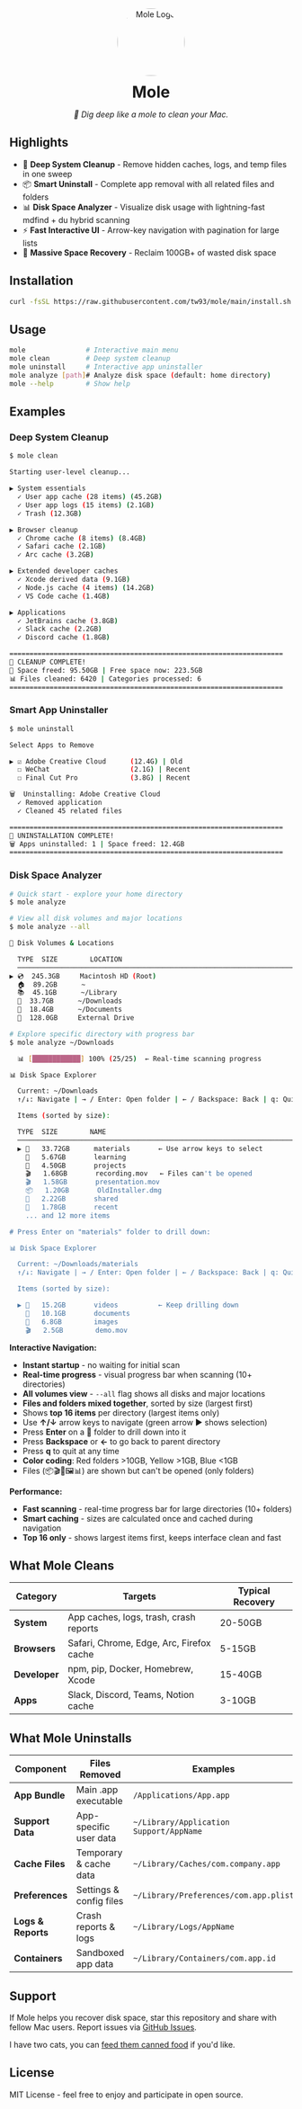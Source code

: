 <div align="center">
  <img src="https://cdn.tw93.fun/pic/cole.png" alt="Mole Logo" width="120" height="120" style="border-radius:50%" />
  <h1 style="margin: 12px 0 6px;">Mole</h1>
  <p><em>🦡 Dig deep like a mole to clean your Mac.</em></p>
</div>

## Highlights

- 🦡 **Deep System Cleanup** - Remove hidden caches, logs, and temp files in one sweep
- 📦 **Smart Uninstall** - Complete app removal with all related files and folders
- 📊 **Disk Space Analyzer** - Visualize disk usage with lightning-fast mdfind + du hybrid scanning
- ⚡️ **Fast Interactive UI** - Arrow-key navigation with pagination for large lists
- 🧹 **Massive Space Recovery** - Reclaim 100GB+ of wasted disk space

## Installation

```bash
curl -fsSL https://raw.githubusercontent.com/tw93/mole/main/install.sh | bash
```

## Usage

```bash
mole               # Interactive main menu
mole clean         # Deep system cleanup
mole uninstall     # Interactive app uninstaller
mole analyze [path]# Analyze disk space (default: home directory)
mole --help        # Show help
```

## Examples

### Deep System Cleanup

```bash
$ mole clean

Starting user-level cleanup...

▶ System essentials
  ✓ User app cache (28 items) (45.2GB)
  ✓ User app logs (15 items) (2.1GB)
  ✓ Trash (12.3GB)

▶ Browser cleanup
  ✓ Chrome cache (8 items) (8.4GB)
  ✓ Safari cache (2.1GB)
  ✓ Arc cache (3.2GB)

▶ Extended developer caches
  ✓ Xcode derived data (9.1GB)
  ✓ Node.js cache (4 items) (14.2GB)
  ✓ VS Code cache (1.4GB)

▶ Applications
  ✓ JetBrains cache (3.8GB)
  ✓ Slack cache (2.2GB)
  ✓ Discord cache (1.8GB)

====================================================================
🎉 CLEANUP COMPLETE!
💾 Space freed: 95.50GB | Free space now: 223.5GB
📊 Files cleaned: 6420 | Categories processed: 6
====================================================================
```

### Smart App Uninstaller

```bash
$ mole uninstall

Select Apps to Remove

▶ ☑ Adobe Creative Cloud      (12.4G) | Old
  ☐ WeChat                    (2.1G) | Recent
  ☐ Final Cut Pro             (3.8G) | Recent

🗑️  Uninstalling: Adobe Creative Cloud
  ✓ Removed application
  ✓ Cleaned 45 related files

====================================================================
🎉 UNINSTALLATION COMPLETE!
🗑️ Apps uninstalled: 1 | Space freed: 12.4GB
====================================================================
```

### Disk Space Analyzer

```bash
# Quick start - explore your home directory
$ mole analyze

# View all disk volumes and major locations
$ mole analyze --all

💾 Disk Volumes & Locations

  TYPE  SIZE        LOCATION
  ────────────────────────────────────────────────────────────────────────────────
▶ 💿  245.3GB     Macintosh HD (Root)
  🏠  89.2GB      ~
  📚  45.1GB      ~/Library
  📁  33.7GB      ~/Downloads
  📁  18.4GB      ~/Documents
  🔌  128.0GB     External Drive

# Explore specific directory with progress bar
$ mole analyze ~/Downloads

  📊 [████████████] 100% (25/25)  ← Real-time scanning progress

📊 Disk Space Explorer

  Current: ~/Downloads
  ↑/↓: Navigate | → / Enter: Open folder | ← / Backspace: Back | q: Quit

  Items (sorted by size):

  TYPE  SIZE        NAME
  ────────────────────────────────────────────────────────────────────────────────
  ▶ 📁   33.72GB      materials       ← Use arrow keys to select
    📁   5.67GB       learning
    📁   4.50GB       projects
    🎬   1.68GB       recording.mov   ← Files can't be opened
    🎬   1.58GB       presentation.mov
    📦   1.20GB       OldInstaller.dmg
    📁   2.22GB       shared
    📁   1.78GB       recent
    ... and 12 more items

# Press Enter on "materials" folder to drill down:

📊 Disk Space Explorer

  Current: ~/Downloads/materials
  ↑/↓: Navigate | → / Enter: Open folder | ← / Backspace: Back | q: Quit

  Items (sorted by size):

  ▶ 📁   15.2GB       videos          ← Keep drilling down
    📁   10.1GB       documents
    📁   6.8GB        images
    🎬   2.5GB        demo.mov
```

**Interactive Navigation:**

- **Instant startup** - no waiting for initial scan
- **Real-time progress** - visual progress bar when scanning (10+ directories)
- **All volumes view** - `--all` flag shows all disks and major locations
- **Files and folders mixed together**, sorted by size (largest first)
- Shows **top 16 items** per directory (largest items only)
- Use **↑/↓** arrow keys to navigate (green arrow ▶ shows selection)
- Press **Enter** on a 📁 folder to drill down into it
- Press **Backspace** or **←** to go back to parent directory
- Press **q** to quit at any time
- **Color coding**: Red folders >10GB, Yellow >1GB, Blue <1GB
- Files (📦🎬📄🖼️📊) are shown but can't be opened (only folders)

**Performance:**
- **Fast scanning** - real-time progress bar for large directories (10+ folders)
- **Smart caching** - sizes are calculated once and cached during navigation
- **Top 16 only** - shows largest items first, keeps interface clean and fast

## What Mole Cleans

| Category | Targets | Typical Recovery |
|----------|---------|------------------|
| **System** | App caches, logs, trash, crash reports | 20-50GB |
| **Browsers** | Safari, Chrome, Edge, Arc, Firefox cache | 5-15GB |
| **Developer** | npm, pip, Docker, Homebrew, Xcode | 15-40GB |
| **Apps** | Slack, Discord, Teams, Notion cache | 3-10GB |

## What Mole Uninstalls

| Component | Files Removed | Examples |
|-----------|--------------|----------|
| **App Bundle** | Main .app executable | `/Applications/App.app` |
| **Support Data** | App-specific user data | `~/Library/Application Support/AppName` |
| **Cache Files** | Temporary & cache data | `~/Library/Caches/com.company.app` |
| **Preferences** | Settings & config files | `~/Library/Preferences/com.app.plist` |
| **Logs & Reports** | Crash reports & logs | `~/Library/Logs/AppName` |
| **Containers** | Sandboxed app data | `~/Library/Containers/com.app.id` |

## Support

If Mole helps you recover disk space, star this repository and share with fellow Mac users. Report issues via [GitHub Issues](https://github.com/tw93/mole/issues).

I have two cats, you can <a href="https://miaoyan.app/cats.html?name=Mole" target="_blank">feed them canned food</a> if you'd like.

## License

MIT License - feel free to enjoy and participate in open source.
